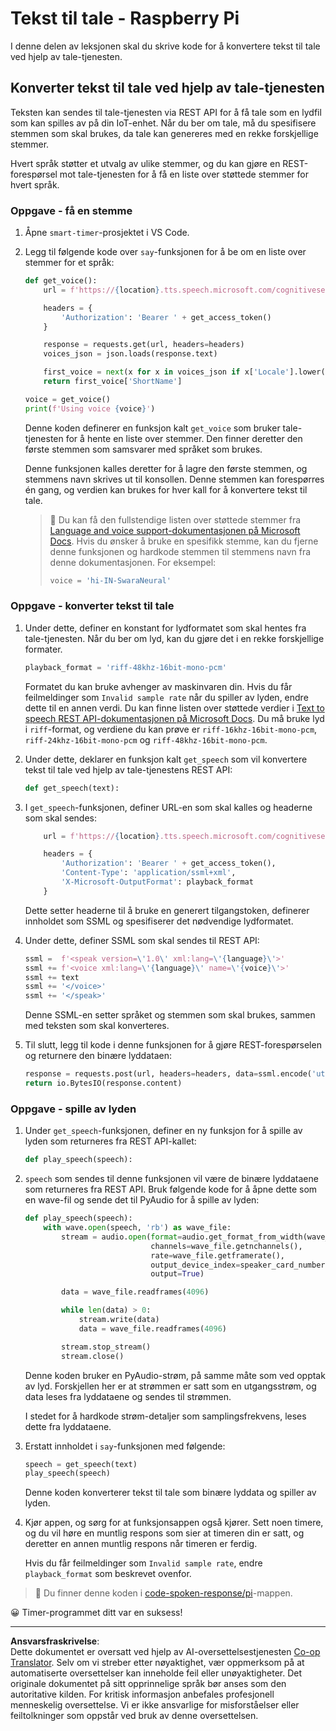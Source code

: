 <!--
CO_OP_TRANSLATOR_METADATA:
{
  "original_hash": "606f3af1c78e3741e48ce77c31cea626",
  "translation_date": "2025-08-27T20:57:30+00:00",
  "source_file": "6-consumer/lessons/3-spoken-feedback/pi-text-to-speech.md",
  "language_code": "no"
}
-->
# Tekst til tale - Raspberry Pi

I denne delen av leksjonen skal du skrive kode for å konvertere tekst til tale ved hjelp av tale-tjenesten.

## Konverter tekst til tale ved hjelp av tale-tjenesten

Teksten kan sendes til tale-tjenesten via REST API for å få tale som en lydfil som kan spilles av på din IoT-enhet. Når du ber om tale, må du spesifisere stemmen som skal brukes, da tale kan genereres med en rekke forskjellige stemmer.

Hvert språk støtter et utvalg av ulike stemmer, og du kan gjøre en REST-forespørsel mot tale-tjenesten for å få en liste over støttede stemmer for hvert språk.

### Oppgave - få en stemme

1. Åpne `smart-timer`-prosjektet i VS Code.

1. Legg til følgende kode over `say`-funksjonen for å be om en liste over stemmer for et språk:

    ```python
    def get_voice():
        url = f'https://{location}.tts.speech.microsoft.com/cognitiveservices/voices/list'
    
        headers = {
            'Authorization': 'Bearer ' + get_access_token()
        }
    
        response = requests.get(url, headers=headers)
        voices_json = json.loads(response.text)
    
        first_voice = next(x for x in voices_json if x['Locale'].lower() == language.lower() and x['VoiceType'] == 'Neural')
        return first_voice['ShortName']
    
    voice = get_voice()
    print(f'Using voice {voice}')
    ```

    Denne koden definerer en funksjon kalt `get_voice` som bruker tale-tjenesten for å hente en liste over stemmer. Den finner deretter den første stemmen som samsvarer med språket som brukes.

    Denne funksjonen kalles deretter for å lagre den første stemmen, og stemmens navn skrives ut til konsollen. Denne stemmen kan forespørres én gang, og verdien kan brukes for hver kall for å konvertere tekst til tale.

    > 💁 Du kan få den fullstendige listen over støttede stemmer fra [Language and voice support-dokumentasjonen på Microsoft Docs](https://docs.microsoft.com/azure/cognitive-services/speech-service/language-support?WT.mc_id=academic-17441-jabenn#text-to-speech). Hvis du ønsker å bruke en spesifikk stemme, kan du fjerne denne funksjonen og hardkode stemmen til stemmens navn fra denne dokumentasjonen. For eksempel:
    >
    > ```python
    > voice = 'hi-IN-SwaraNeural'
    > ```

### Oppgave - konverter tekst til tale

1. Under dette, definer en konstant for lydformatet som skal hentes fra tale-tjenesten. Når du ber om lyd, kan du gjøre det i en rekke forskjellige formater.

    ```python
    playback_format = 'riff-48khz-16bit-mono-pcm'
    ```

    Formatet du kan bruke avhenger av maskinvaren din. Hvis du får feilmeldinger som `Invalid sample rate` når du spiller av lyden, endre dette til en annen verdi. Du kan finne listen over støttede verdier i [Text to speech REST API-dokumentasjonen på Microsoft Docs](https://docs.microsoft.com/azure/cognitive-services/speech-service/rest-text-to-speech?WT.mc_id=academic-17441-jabenn#audio-outputs). Du må bruke lyd i `riff`-format, og verdiene du kan prøve er `riff-16khz-16bit-mono-pcm`, `riff-24khz-16bit-mono-pcm` og `riff-48khz-16bit-mono-pcm`.

1. Under dette, deklarer en funksjon kalt `get_speech` som vil konvertere tekst til tale ved hjelp av tale-tjenestens REST API:

    ```python
    def get_speech(text):
    ```

1. I `get_speech`-funksjonen, definer URL-en som skal kalles og headerne som skal sendes:

    ```python
        url = f'https://{location}.tts.speech.microsoft.com/cognitiveservices/v1'
    
        headers = {
            'Authorization': 'Bearer ' + get_access_token(),
            'Content-Type': 'application/ssml+xml',
            'X-Microsoft-OutputFormat': playback_format
        }
    ```

    Dette setter headerne til å bruke en generert tilgangstoken, definerer innholdet som SSML og spesifiserer det nødvendige lydformatet.

1. Under dette, definer SSML som skal sendes til REST API:

    ```python
    ssml =  f'<speak version=\'1.0\' xml:lang=\'{language}\'>'
    ssml += f'<voice xml:lang=\'{language}\' name=\'{voice}\'>'
    ssml += text
    ssml += '</voice>'
    ssml += '</speak>'
    ```

    Denne SSML-en setter språket og stemmen som skal brukes, sammen med teksten som skal konverteres.

1. Til slutt, legg til kode i denne funksjonen for å gjøre REST-forespørselen og returnere den binære lyddataen:

    ```python
    response = requests.post(url, headers=headers, data=ssml.encode('utf-8'))
    return io.BytesIO(response.content)
    ```

### Oppgave - spille av lyden

1. Under `get_speech`-funksjonen, definer en ny funksjon for å spille av lyden som returneres fra REST API-kallet:

    ```python
    def play_speech(speech):
    ```

1. `speech` som sendes til denne funksjonen vil være de binære lyddataene som returneres fra REST API. Bruk følgende kode for å åpne dette som en wave-fil og sende det til PyAudio for å spille av lyden:

    ```python
    def play_speech(speech):
        with wave.open(speech, 'rb') as wave_file:
            stream = audio.open(format=audio.get_format_from_width(wave_file.getsampwidth()),
                                channels=wave_file.getnchannels(),
                                rate=wave_file.getframerate(),
                                output_device_index=speaker_card_number,
                                output=True)

            data = wave_file.readframes(4096)

            while len(data) > 0:
                stream.write(data)
                data = wave_file.readframes(4096)

            stream.stop_stream()
            stream.close()
    ```

    Denne koden bruker en PyAudio-strøm, på samme måte som ved opptak av lyd. Forskjellen her er at strømmen er satt som en utgangsstrøm, og data leses fra lyddataene og sendes til strømmen.

    I stedet for å hardkode strøm-detaljer som samplingsfrekvens, leses dette fra lyddataene.

1. Erstatt innholdet i `say`-funksjonen med følgende:

    ```python
    speech = get_speech(text)
    play_speech(speech)
    ```

    Denne koden konverterer tekst til tale som binære lyddata og spiller av lyden.

1. Kjør appen, og sørg for at funksjonsappen også kjører. Sett noen timere, og du vil høre en muntlig respons som sier at timeren din er satt, og deretter en annen muntlig respons når timeren er ferdig.

    Hvis du får feilmeldinger som `Invalid sample rate`, endre `playback_format` som beskrevet ovenfor.

> 💁 Du finner denne koden i [code-spoken-response/pi](../../../../../6-consumer/lessons/3-spoken-feedback/code-spoken-response/pi)-mappen.

😀 Timer-programmet ditt var en suksess!

---

**Ansvarsfraskrivelse**:  
Dette dokumentet er oversatt ved hjelp av AI-oversettelsestjenesten [Co-op Translator](https://github.com/Azure/co-op-translator). Selv om vi streber etter nøyaktighet, vær oppmerksom på at automatiserte oversettelser kan inneholde feil eller unøyaktigheter. Det originale dokumentet på sitt opprinnelige språk bør anses som den autoritative kilden. For kritisk informasjon anbefales profesjonell menneskelig oversettelse. Vi er ikke ansvarlige for misforståelser eller feiltolkninger som oppstår ved bruk av denne oversettelsen.